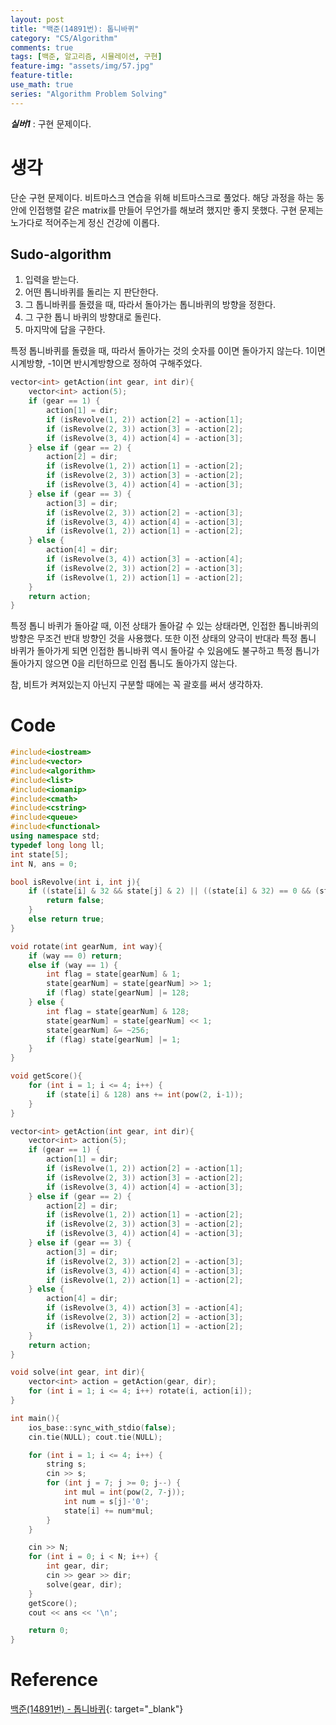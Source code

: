 ```yaml
---
layout: post
title: "백준(14891번): 톱니바퀴"
category: "CS/Algorithm"
comments: true
tags: [백준, 알고리즘, 시뮬레이션, 구현]
feature-img: "assets/img/57.jpg"
feature-title:
use_math: true
series: "Algorithm Problem Solving"
---
```


**_실버1_** : 구현 문제이다.

# 생각

단순 구현 문제이다. 비트마스크 연습을 위해 비트마스크로 풀었다. 해당 과정을 하는 동안에 인접행렬 같은 matrix를 만들어 무언가를 해보려 했지만 좋지 못했다. 구현 문제는 노가다로 적어주는게 정신 건강에 이롭다.

## Sudo-algorithm

1. 입력을 받는다.
2. 어떤 톱니바퀴를 돌리는 지 판단한다.
3. 그 톱니바퀴를 돌렸을 때, 따라서 돌아가는 톱니바퀴의 방향을 정한다.
4. 그 구한 톱니 바퀴의 방향대로 돌린다.
5. 마지막에 답을 구한다.

특정 톱니바퀴를 돌렸을 때, 따라서 돌아가는 것의 숫자를 0이면 돌아가지 않는다. 1이면 시계방향, -1이면 반시계방향으로 정하여 구해주었다.

```c++
vector<int> getAction(int gear, int dir){
    vector<int> action(5);
    if (gear == 1) {
        action[1] = dir;
        if (isRevolve(1, 2)) action[2] = -action[1];
        if (isRevolve(2, 3)) action[3] = -action[2];
        if (isRevolve(3, 4)) action[4] = -action[3];
    } else if (gear == 2) {
        action[2] = dir;
        if (isRevolve(1, 2)) action[1] = -action[2];
        if (isRevolve(2, 3)) action[3] = -action[2];
        if (isRevolve(3, 4)) action[4] = -action[3];
    } else if (gear == 3) {
        action[3] = dir;
        if (isRevolve(2, 3)) action[2] = -action[3];
        if (isRevolve(3, 4)) action[4] = -action[3];
        if (isRevolve(1, 2)) action[1] = -action[2];
    } else {
        action[4] = dir;
        if (isRevolve(3, 4)) action[3] = -action[4];
        if (isRevolve(2, 3)) action[2] = -action[3];
        if (isRevolve(1, 2)) action[1] = -action[2];
    }
    return action;
}
```

특정 톱니 바퀴가 돌아갈 때, 이전 상태가 돌아갈 수 있는 상태라면, 인접한 톱니바퀴의 방향은 무조건 반대 방향인 것을 사용했다. 또한 이전 상태의 양극이 반대라 특정 톱니 바퀴가 돌아가게 되면 인접한 톱니바퀴 역시 돌아갈 수 있음에도 불구하고 특정 톱니가 돌아가지 않으면 0을 리턴하므로 인접 톱니도 돌아가지 않는다.

참, 비트가 켜져있는지 아닌지 구분할 때에는 꼭 괄호를 써서 생각하자.

# Code

```c++
#include<iostream>
#include<vector>
#include<algorithm>
#include<list>
#include<iomanip>
#include<cmath>
#include<cstring>
#include<queue>
#include<functional>
using namespace std;
typedef long long ll;
int state[5];
int N, ans = 0;

bool isRevolve(int i, int j){
    if ((state[i] & 32 && state[j] & 2) || ((state[i] & 32) == 0 && (state[j] & 2) == 0)) {
        return false;
    }
    else return true;
}

void rotate(int gearNum, int way){
    if (way == 0) return;
    else if (way == 1) {
        int flag = state[gearNum] & 1;
        state[gearNum] = state[gearNum] >> 1;
        if (flag) state[gearNum] |= 128;
    } else {
        int flag = state[gearNum] & 128;
        state[gearNum] = state[gearNum] << 1;
        state[gearNum] &= ~256;
        if (flag) state[gearNum] |= 1;
    }
}

void getScore(){
    for (int i = 1; i <= 4; i++) {
        if (state[i] & 128) ans += int(pow(2, i-1));
    }
}

vector<int> getAction(int gear, int dir){
    vector<int> action(5);
    if (gear == 1) {
        action[1] = dir;
        if (isRevolve(1, 2)) action[2] = -action[1];
        if (isRevolve(2, 3)) action[3] = -action[2];
        if (isRevolve(3, 4)) action[4] = -action[3];
    } else if (gear == 2) {
        action[2] = dir;
        if (isRevolve(1, 2)) action[1] = -action[2];
        if (isRevolve(2, 3)) action[3] = -action[2];
        if (isRevolve(3, 4)) action[4] = -action[3];
    } else if (gear == 3) {
        action[3] = dir;
        if (isRevolve(2, 3)) action[2] = -action[3];
        if (isRevolve(3, 4)) action[4] = -action[3];
        if (isRevolve(1, 2)) action[1] = -action[2];
    } else {
        action[4] = dir;
        if (isRevolve(3, 4)) action[3] = -action[4];
        if (isRevolve(2, 3)) action[2] = -action[3];
        if (isRevolve(1, 2)) action[1] = -action[2];
    }
    return action;
}

void solve(int gear, int dir){
    vector<int> action = getAction(gear, dir);
    for (int i = 1; i <= 4; i++) rotate(i, action[i]);
}

int main(){
    ios_base::sync_with_stdio(false);
    cin.tie(NULL); cout.tie(NULL);

    for (int i = 1; i <= 4; i++) {
        string s;
        cin >> s;
        for (int j = 7; j >= 0; j--) {
            int mul = int(pow(2, 7-j));
            int num = s[j]-'0';
            state[i] += num*mul;
        }
    }

    cin >> N;
    for (int i = 0; i < N; i++) {
        int gear, dir;
        cin >> gear >> dir;
        solve(gear, dir);
    }
    getScore();
    cout << ans << '\n';

    return 0;
}
```

# Reference

[백준(14891번) - 톱니바퀴](https://www.acmicpc.net/problem/14891){: target="\_blank"}
